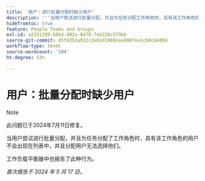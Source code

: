 ```yaml
---
title: '用户：进行批量分配时缺少用户'
description: '''当用户尝试进行批量分配，并且为任务分配工作角色时，具有该工作角色的用户未出现在列表中，分配用户无法选择他们。 “'
hidefromtoc: true
feature: People Teams and Groups
exl-id: a2331209-b8b4-402a-8478-7eb220c579bb
source-git-commit: d5f8353a912c2e61d19692ee8987ee1cb8c8489d
workflow-type: tm+mt
source-wordcount: '104'
ht-degree: 53%

---
```


# 用户：批量分配时缺少用户

>[!NOTE]
>
>此问题已于2024年7月11日修复。

当用户尝试进行批量分配，并且为任务分配了工作角色时，具有该工作角色的用户不会出现在列表中，并且分配用户无法选择他们。

工作负载平衡器中也报告了此种行为。

_首次报告于 2024 年 5 月 17 日。_
